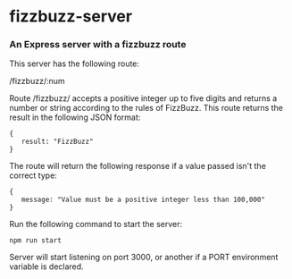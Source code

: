 # fizzbuzz-server
### An Express server with a fizzbuzz route

This server has the following route:

/fizzbuzz/:num

Route /fizzbuzz/ accepts a positive integer up to five digits and returns a number or string according to the rules of FizzBuzz.
This route returns the result in the following JSON format:

```
{
   result: "FizzBuzz"
}
```

The route will return the following response if a value passed isn't the correct type:

```
{
   message: "Value must be a positive integer less than 100,000"
}
```

Run the following command to start the server:

`npm run start`

Server will start listening on port 3000, or another if a PORT environment variable is declared.
